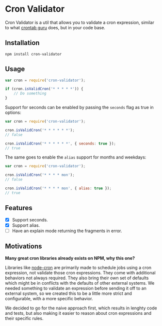 # Cron Validator

Cron Validator is a util that allows you to validate a cron expression, similar to what [crontab guru](https://crontab.guru) does, but in your code base.

## Installation

```
npm install cron-validator
```

## Usage

```js
var cron = require('cron-validator');

if (cron.isValidCron('* * * * *')) {
    // Do something
}
```

Support for seconds can be enabled by passing the `seconds` flag as true in options:

```js
var cron = require('cron-validator');

cron.isValidCron('* * * * * *');
// false

cron.isValidCron('* * * * * *', { seconds: true });
// true
```

The same goes to enable the `alias` support for months and weekdays:

```js
var cron = require('cron-validator');

cron.isValidCron('* * * * mon');
// false

cron.isValidCron('* * * * mon', { alias: true });
// true
```

## Features

- [x] Support seconds.
- [x] Support alias.
- [ ] Have an explain mode returning the fragments in error.

## Motivations

**Many great cron libraries already exists on NPM, why this one?**

Libraries like [node-cron](https://github.com/kelektiv/node-cron) are primarily made to schedule jobs using a cron expression, not validate those cron expressions. They come with additional behaviors not always required. They also bring their own set of defaults which might be in conflicts with the defaults of other external systems. We needed something to validate an expression before sending it off to an external system, so we created this to be a little more strict and configurable, with a more specific behavior.

We decided to go for the naive approach first, which results in lenghty code and tests, but also making it easier to reason about cron expressions and their specific rules.
